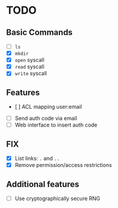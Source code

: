 # TODO
## Basic Commands
- [ ] `ls`
- [x] `mkdir`
- [x] `open` syscall
- [x] `read` syscall
- [x] `write` syscall

## Features
- [ ] ACL mapping user:email
- [ ] Send auth code via email
- [ ] Web interface to insert auth code

## FIX
- [x] List links: `.` and `..`
- [x] Remove permission/access restrictions

## Additional features
- [ ] Use cryptographically secure RNG
